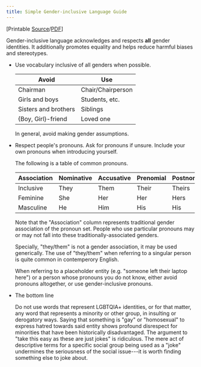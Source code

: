 ```yaml
---
title: Simple Gender-inclusive Language Guide
---
```


[Printable [Source](../res/sgilg.tex)/[PDF](../res/sgilg.pdf)]

Gender-inclusive language acknowledges and respects **all** gender
identities. It additionally promotes equality and helps reduce harmful
biases and stereotypes.

-   Use vocabulary inclusive of all genders when possible.

    | Avoid                | Use               |
    |----------------------|-------------------|
    | Chairman             | Chair/Chairperson |
    | Girls and boys       | Students, etc.    |
    | Sisters and brothers | Siblings          |
    | {Boy, Girl}-friend   | Loved one         |

    In general, avoid making gender assumptions.

-   Respect people's pronouns. Ask for pronouns if unsure. Include your
    own pronouns when introducing yourself.

    The following is a table of common pronouns.

     | Association | Nominative | Accusative | Prenomial | Postnomial | Reflexive |
     |-------------|------------|------------|-----------|------------|-----------|
     |  Inclusive  |    They    |    Them    |    Their  |    Theirs  | Themself  |
     |  Feminine   |    She     |    Her     |     Her   |     Hers   |  Herself  |
     |  Masculine  |     He     |    Him     |     His   |      His   |  Himself  |

    Note that the "Association" column represents traditional gender
    association of the pronoun set. People who use particular pronouns
    may or may not fall into these traditionally-associated genders.

    Specially, "they/them" is not a gender association, it may be used
    generically. The use of "they/them" when referring to a singular
    person is quite common in contemperory English.

    When referring to a placeholder entity (e.g. "someone left their
    laptop here") or a person whose pronouns you do not know, either
    avoid pronouns altogether, or use gender-inclusive pronouns.

-   The bottom line

    Do not use words that represent LGBTQIA+ identities, or for that
    matter, any word that represents a minority or other group, in
    insulting or derogatory ways. Saying that something is "gay" or
    "homosexual" to express hatred towards said entity shows profound
    disrespect for minorities that have been historically disadvantaged.
    The argument to "take this easy as these are just jokes" is
    ridiculous. The mere act of descriptive terms for a specific social
    group being used as a "joke" undermines the seriousness of the
    social issue---it is worth finding something else to joke about.
